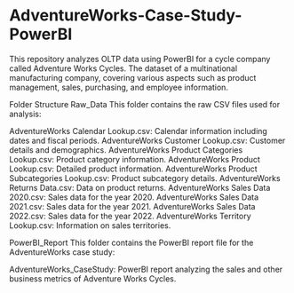 # AdventureWorks-Case-Study-PowerBI
This repository analyzes OLTP data using PowerBI for a cycle company called Adventure Works Cycles. The dataset of a multinational manufacturing company, covering various aspects such as product management, sales, purchasing, and employee information.

Folder Structure
Raw_Data
This folder contains the raw CSV files used for analysis:

  AdventureWorks Calendar Lookup.csv: Calendar information including dates and fiscal periods.
  AdventureWorks Customer Lookup.csv: Customer details and demographics.
  AdventureWorks Product Categories Lookup.csv: Product category information.
  AdventureWorks Product Lookup.csv: Detailed product information.
  AdventureWorks Product Subcategories Lookup.csv: Product subcategory details.
  AdventureWorks Returns Data.csv: Data on product returns.
  AdventureWorks Sales Data 2020.csv: Sales data for the year 2020.
  AdventureWorks Sales Data 2021.csv: Sales data for the year 2021.
  AdventureWorks Sales Data 2022.csv: Sales data for the year 2022.
  AdventureWorks Territory Lookup.csv: Information on sales territories.

PowerBI_Report
This folder contains the PowerBI report file for the AdventureWorks case study:

AdventureWorks_CaseStudy: PowerBI report analyzing the sales and other business metrics of Adventure Works Cycles.
